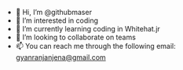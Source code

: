 - 👋 Hi, I’m @githubmaser
- 👀 I’m interested in coding
- 🌱 I’m currently learning coding in Whitehat.jr
- 💞️ I’m looking to collaborate on teams
- 📫 You can reach me through the following email: gyanranjanjena@gmail.com

<!---
githubmaser/githubmaser is a ✨ special ✨ repository because its `README.md` (this file) appears on your GitHub profile.
You can click the Preview link to take a look at your changes.
--->
